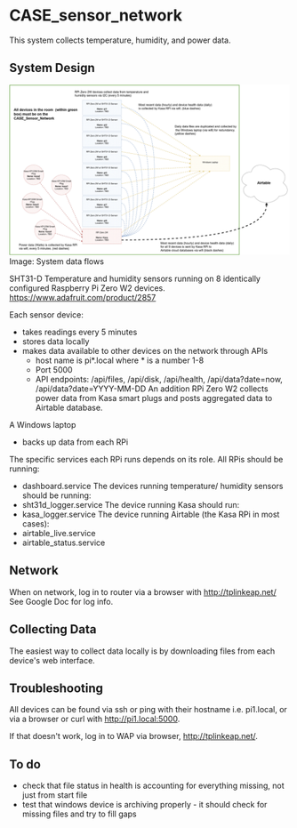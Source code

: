 # CASE_sensor_network

This system collects temperature, humidity, and power data.

## System Design
<p>
	<img src=/images/sensor-dataflows.jpg>
	Image: System data flows
</p>

SHT31-D Temperature and humidity sensors running on 8 identically configured Raspberry Pi Zero W2 devices. https://www.adafruit.com/product/2857

Each sensor device:
* takes readings every 5 minutes
* stores data locally
* makes data available to other devices on the network through APIs
	* host name is pi*.local where * is a number 1-8
	* Port 5000
	* API endpoints: /api/files, /api/disk, /api/health, /api/data?date=now, /api/data?date=YYYY-MM-DD
An addition RPi Zero W2 collects power data from Kasa smart plugs and posts aggregated data to Airtable database.

A Windows laptop
* backs up data from each RPi

The specific services each RPi runs depends on its role. All RPis should be running:
* dashboard.service
The devices running temperature/ humidity sensors should be running:
* sht31d_logger.service
The device running Kasa should run:
* kasa_logger.service
The device running Airtable (the Kasa RPi in most cases):
* airtable_live.service
* airtable_status.service

## Network

When on network, log in to router via a browser with http://tplinkeap.net/ <Br>
See Google Doc for log info.

## Collecting Data

The easiest way to collect data locally is by downloading files from each device's web interface.

## Troubleshooting

All devices can be found via ssh or ping with their hostname i.e. pi1.local, or via a browser or curl with http://pi1.local:5000.

If that doesn't work, log in to WAP via browser, http://tplinkeap.net/.

## To do

* check that file status in health is accounting for everything missing, not just from start file
* test that windows device is archiving properly - it should check for missing files and try to fill gaps